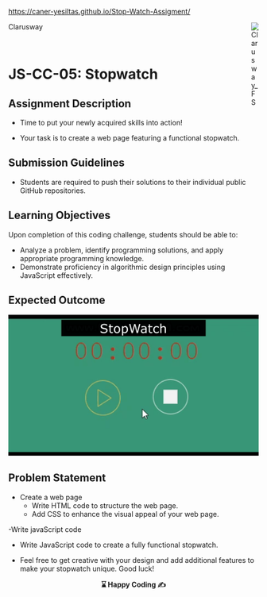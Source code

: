 https://caner-yesiltas.github.io/Stop-Watch-Assigment/

<p>Clarusway<img align="right"
  src="https://secure.meetupstatic.com/photos/event/3/1/b/9/600_488352729.jpeg" alt="Clarusway_FS" width="15px"></p>
<br>

# JS-CC-05: Stopwatch

## Assignment Description

- Time to put your newly acquired skills into action! 

- Your task is to create a web page featuring a functional stopwatch.


## Submission Guidelines

- Students are required to push their solutions to their individual public GitHub repositories.

## Learning Objectives

Upon completion of this coding challenge, students should be able to:

- Analyze a problem, identify programming solutions, and apply appropriate programming knowledge.
- Demonstrate proficiency in algorithmic design principles using JavaScript effectively.

## Expected Outcome

![Project Snapshot](./stopwatch.gif)


## Problem Statement

- Create a web page
  - Write HTML code to structure the web page.
  - Add CSS to enhance the visual appeal of your web page.

-Write javaScript code
  - Write JavaScript code to create a fully functional stopwatch.

- Feel free to get creative with your design and add additional features to make your stopwatch unique. Good luck!

<p align="center"><strong> ⌛ Happy Coding  ✍ </strong></p>

